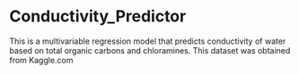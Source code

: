# Conductivity_Predictor
This is a multivariable regression model that predicts conductivity of water based on total organic carbons and chloramines. This dataset was obtained from Kaggle.com
